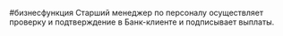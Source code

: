 #бизнесфункция 
Старший менеджер по персоналу осуществляет проверку и подтверждение в Банк-клиенте и подписывает выплаты.